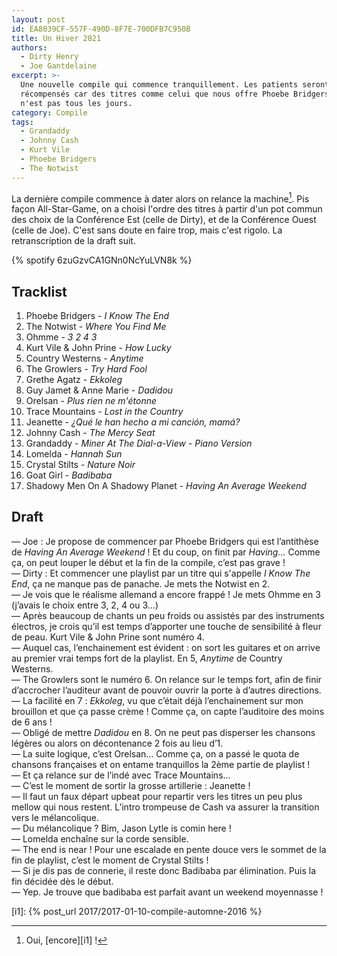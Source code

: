 ```yaml
---
layout: post
id: EA8039CF-557F-490D-8F7E-700DFB7C950B
title: Un Hiver 2021
authors:
  - Dirty Henry
  - Joe Gantdelaine
excerpt: >-
  Une nouvelle compile qui commence tranquillement. Les patients seront
  récompensés car des titres comme celui que nous offre Phoebe Bridgers ici, ce
  n'est pas tous les jours.
category: Compile
tags:
  - Grandaddy
  - Johnny Cash
  - Kurt Vile
  - Phoebe Bridgers
  - The Notwist
---
```


La dernière compile commence à dater alors on relance la machine[^1]. Pis façon
All-Star-Game, on a choisi l'ordre des titres à partir d'un pot commun des choix
de la Conférence Est (celle de Dirty), et de la Conférence Ouest (celle de Joe).
C'est sans doute en faire trop, mais c'est rigolo. La retranscription de la
draft suit.

{% spotify 6zuGzvCA1GNn0NcYuLVN8k %}

## Tracklist

1. Phoebe Bridgers - _I Know The End_
1. The Notwist - _Where You Find Me_
1. Ohmme - _3 2 4 3_
1. Kurt Vile & John Prine - _How Lucky_
1. Country Westerns - _Anytime_
1. The Growlers - _Try Hard Fool_
1. Grethe Agatz - _Ekkoleg_
1. Guy Jamet & Anne Marie - _Dadidou_
1. Orelsan - _Plus rien ne m\'étonne_
1. Trace Mountains - _Lost in the Country_
1. Jeanette - _¿Qué le han hecho a mi canción, mamá?_
1. Johnny Cash - _The Mercy Seat_
1. Grandaddy - _Miner At The Dial-a-View - Piano Version_
1. Lomelda - _Hannah Sun_
1. Crystal Stilts - _Nature Noir_
1. Goat Girl - _Badibaba_
1. Shadowy Men On A Shadowy Planet - _Having An Average Weekend_

## Draft

— Joe : Je propose de commencer par Phoebe Bridgers qui est l’antithèse de
*Having An Average Weekend* ! Et du coup, on finit par _Having…_ Comme ça, on
peut louper le début et la fin de la compile, c’est pas grave !  
— Dirty : Et commencer une playlist par un titre qui s'appelle _I Know The End_,
ça ne manque pas de panache. Je mets the Notwist en 2.  
— Je vois que le réalisme allemand a encore frappé ! Je mets Ohmme en 3 (j’avais
le choix entre 3, 2, 4 ou 3…)  
— Après beaucoup de chants un peu froids ou assistés par des instruments
électros, je crois qu’il est temps d’apporter une touche de sensibilité à fleur
de peau. Kurt Vile & John Prine sont numéro 4.  
— Auquel cas, l’enchainement est évident : on sort les guitares et on arrive au
premier vrai temps fort de la playlist. En 5, _Anytime_ de Country Westerns.  
— The Growlers sont le numéro 6. On relance sur le temps fort, afin de finir
d’accrocher l’auditeur avant de pouvoir ouvrir la porte à d’autres directions.  
— La facilité en 7 : _Ekkoleg_, vu que c’était déjà l’enchainement sur mon
brouillon et que ça passe crème ! Comme ça, on capte l’auditoire des moins de 6
ans !  
— Obligé de mettre _Dadidou_ en 8. On ne peut pas disperser les chansons légères
ou alors on décontenance 2 fois au lieu d’1.  
— La suite logique, c’est Orelsan… Comme ça, on a passé le quota de chansons
françaises et on entame tranquillos la 2ème partie de playlist !  
— Et ça relance sur de l’indé avec Trace Mountains…  
— C’est le moment de sortir la grosse artillerie : Jeanette !  
— Il faut un faux départ upbeat pour repartir vers les titres un peu plus mellow
qui nous restent. L’intro trompeuse de Cash va assurer la transition vers le
mélancolique.  
— Du mélancolique ? Bim, Jason Lytle is comin here !  
— Lomelda enchaîne sur la corde sensible.  
— The end is near ! Pour une escalade en pente douce vers le sommet de la fin de
playlist, c’est le moment de Crystal Stilts !  
— Si je dis pas de connerie, il reste donc Badibaba par élimination. Puis la fin
décidée dès le début.  
— Yep. Je trouve que badibaba est parfait avant un weekend moyennasse !

[^1]: Oui, [encore][i1] !

[i1]: {% post_url 2017/2017-01-10-compile-automne-2016 %}
